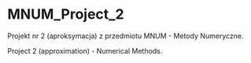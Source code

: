 # MNUM_Project_2
Projekt nr 2 (aproksymacja) z przedmiotu MNUM - Metody Numeryczne.

Project 2 (approximation) - Numerical Methods.
